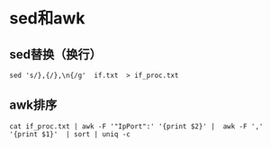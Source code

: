 # sed和awk

## sed替换（换行）
```
sed 's/},{/},\n{/g'  if.txt  > if_proc.txt 
```

## awk排序

```
cat if_proc.txt | awk -F '"IpPort":' '{print $2}' |  awk -F ',' '{print $1}'  | sort | uniq -c
```
